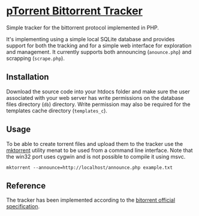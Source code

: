 # [pTorrent Bittorrent Tracker](http://ptorrent.com)

Simple tracker for the bittorrent protocol implemented in PHP.

It's implementing using a simple local SQLite database and provides support for both
the tracking and for a simple web interface for exploration and management. It currently
supports both announcing (`anounce.php`) and scrapping (`scrape.php`).

## Installation

Download the source code into your htdocs folder and make sure the user associated with
your web server has write permissions on the database files directory (`db`) directory.
Write permission may also be required for the templates cache directory (`templates_c`).

## Usage

To be able to create torrent files and upload them to the tracker use the [mktorrent](http://mktorrent.sourceforge.net/)
utility menat to be used from a command line interface. Note that the win32 port uses cygwin
and is not possible to compile it using msvc.

    mktorrent --announce=http://localhost/announce.php example.txt

## Reference
The tracker has been implemented according to the [bitorrent official specification](http://wiki.theory.org/BitTorrentSpecification).
